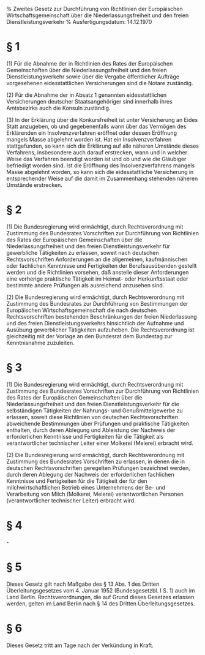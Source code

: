 % Zweites Gesetz zur Durchführung von Richtlinien der Europäischen Wirtschaftsgemeinschaft über die Niederlassungsfreiheit und den freien Dienstleistungsverkehr
% Ausfertigungsdatum: 14.12.1970
 
# § 1

(1) Für die Abnahme der in Richtlinien des Rates der Europäischen Gemeinschaften über die Niederlassungsfreiheit und den freien Dienstleistungsverkehr sowie über die Vergabe öffentlicher Aufträge vorgesehenen eidesstattlichen Versicherungen sind die Notare zuständig.

(2) Für die Abnahme der in Absatz 1 genannten eidesstattlichen Versicherungen deutscher Staatsangehöriger sind innerhalb ihres Amtsbezirks auch die Konsuln zuständig.

(3) In der Erklärung über die Konkursfreiheit ist unter Versicherung an Eides Statt anzugeben, ob und gegebenenfalls wann über das Vermögen des Erklärenden ein Insolvenzverfahren eröffnet oder dessen Eröffnung mangels Masse abgelehnt worden ist. Hat ein Insolvenzverfahren stattgefunden, so kann sich die Erklärung auf alle näheren Umstände dieses Verfahrens, insbesondere auch darauf erstrecken, wann und in welcher Weise das Verfahren beendigt worden ist und ob und wie die Gläubiger befriedigt worden sind. Ist die Eröffnung des Insolvenzverfahrens mangels Masse abgelehnt worden, so kann sich die eidesstattliche Versicherung in entsprechender Weise auf die damit im Zusammenhang stehenden näheren Umstände erstrecken.

# § 2

(1) Die Bundesregierung wird ermächtigt, durch Rechtsverordnung mit Zustimmung des Bundesrates Vorschriften zur Durchführung von Richtlinien des Rates der Europäischen Gemeinschaften über die Niederlassungsfreiheit und den freien Dienstleistungsverkehr für gewerbliche Tätigkeiten zu erlassen, soweit nach deutschen Rechtsvorschriften Anforderungen an die allgemeinen, kaufmännischen oder fachlichen Kenntnisse und Fertigkeiten der Berufsausübenden gestellt werden und die Richtlinien vorsehen, daß anstelle dieser Anforderungen eine vorherige praktische Tätigkeit im Heimat- oder Herkunftsstaat oder bestimmte andere Prüfungen als ausreichend anzusehen sind.

(2) Die Bundesregierung wird ermächtigt, durch Rechtsverordnung mit Zustimmung des Bundesrates zur Durchführung von Bestimmungen der Europäischen Wirtschaftsgemeinschaft die nach deutschen Rechtsvorschriften bestehenden Beschränkungen der freien Niederlassung und des freien Dienstleistungsverkehrs hinsichtlich der Aufnahme und Ausübung gewerblicher Tätigkeiten aufzuheben. Die Rechtsverordnung ist gleichzeitig mit der Vorlage an den Bundesrat dem Bundestag zur Kenntnisnahme zuzuleiten.

# § 3

(1) Die Bundesregierung wird ermächtigt, durch Rechtsverordnung mit Zustimmung des Bundesrates Vorschriften zur Durchführung von Richtlinien des Rates der Europäischen Gemeinschaften über die Niederlassungsfreiheit und den freien Dienstleistungsverkehr für die selbständigen Tätigkeiten der Nahrungs- und Genußmittelgewerbe zu erlassen, soweit diese Richtlinien von deutschen Rechtsvorschriften abweichende Bestimmungen über Prüfungen und praktische Tätigkeiten enthalten, durch deren Ablegung und Ableistung der Nachweis der erforderlichen Kenntnisse und Fertigkeiten für die Tätigkeit als verantwortlicher technischer Leiter einer Molkerei (Meierei) erbracht wird.

(2) Die Bundesregierung wird ermächtigt, durch Rechtsverordnung mit Zustimmung des Bundesrates Vorschriften zu erlassen, in denen die in deutschen Rechtsvorschriften geregelten Prüfungen bezeichnet werden, durch deren Ablegung der Nachweis der erforderlichen fachlichen Kenntnisse und Fertigkeiten für die Tätigkeit der für den milchwirtschaftlichen Betrieb eines Unternehmens der Be- und Verarbeitung von Milch (Molkerei, Meierei) verantwortlichen Personen (verantwortlicher technischer Leiter) erbracht wird.

# § 4

\-

# § 5

Dieses Gesetz gilt nach Maßgabe des § 13 Abs. 1 des Dritten Überleitungsgesetzes vom 4. Januar 1952 (Bundesgesetzbl. I S. 1) auch im Land Berlin. Rechtsverordnungen, die auf Grund dieses Gesetzes erlassen werden, gelten im Land Berlin nach § 14 des Dritten Überleitungsgesetzes.

# § 6

Dieses Gesetz tritt am Tage nach der Verkündung in Kraft.
